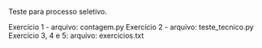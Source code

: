 Teste para processo seletivo.

Exercício 1 - arquivo: contagem.py
Exercício 2 - arquivo: teste_tecnico.py
Exercício 3, 4 e 5: arquivo: exercicios.txt
